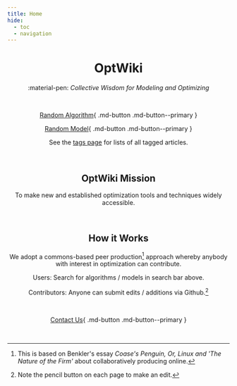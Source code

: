 ```yaml
---
title: Home
hide:
  - toc
  - navigation
---
```


<script>
  var models = [
      'https://www.optwiki.site/model/lasso',
      'https://www.optwiki.site/model/lasso'
  ];

  function randomModel() {
      var i = parseInt(Math.random() * models.length);
      location.href = models[i];
  }
</script>

<center>
  
<h1>OptWiki</h1>

:material-pen: _Collective Wisdom for Modeling and Optimizing_

<br>

[Random Algorithm](https://optwiki.site/algorithm/franke-wolfe){ .md-button .md-button--primary } 

[Random Model](https://www.optwiki.site/model/lasso){ .md-button .md-button--primary } 

See the [tags page](https://www.optwiki.site/tags) for lists of all tagged articles.

<br>

## OptWiki Mission

To make new and established optimization tools and techniques widely accessible.

<br>

## How it Works

We adopt a commons-based peer production[^1] approach whereby anybody with interest in optimization can contribute.

Users: Search for algorithms / models in search bar above.

Contributors: Anyone can submit edits / additions via Github.[^2] 

[^1]: This is based on Benkler's essay _Coase's Penguin, Or, Linux and 'The Nature of the Firm'_ about collaboratively producing online.

[^2]: Note the pencil button on each page to make an edit.

<br>

[Contact Us](https://form.jotform.com/heatonforms/contact){ .md-button .md-button--primary }

<br>
  
<!-- <a href="#" onclick="randomModel();">Random Model</a> -->

</center>
